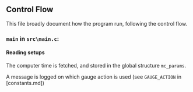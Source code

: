 Control Flow
------------

This file broadly document how the program run, following the control flow.

### `main` in `src\main.c`:

#### Reading setups

The computer time is fetched, and stored in the global structure `mc_params`.

A message is logged on which gauge action is used (see `GAUGE_ACTION` in [constants.md])